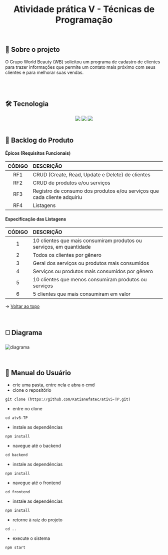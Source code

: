 <div align="center" id=topo>

<h1> Atividade prática V - Técnicas de Programação </h1>

</div>

<br>

<span id="sobre">

## :mag_right: Sobre o projeto
 O Grupo World Beauty (WB) solicitou um programa de cadastro de clientes para trazer informações que permite um contato mais próximo com seus clientes e para melhorar suas vendas. 
 
<br>
    
<br>

<span id="tec">

## 🛠️ Tecnologia

<div align="center">
<img src="https://img.shields.io/badge/Node.js-339933?style=for-the-badge&logo=nodedotjs&logoColor=white"/>
<img src="https://img.shields.io/badge/JavaScript-323330?style=for-the-badge&logo=javascript&logoColor=F7DF1E"/>
<img src="https://img.shields.io/badge/TypeScript-007ACC?style=for-the-badge&logo=typescript&logoColor=white"/>
</div>

<br>

<span id="backlog">

## :pushpin: Backlog do Produto  

 #### Épicos (Requisitos Funcionais) 
| CÓDIGO | DESCRIÇÃO |
|:------:|:----------|
|   RF1  | CRUD (Create, Read, Update e Delete) de clientes 
|   RF2  | CRUD de produtos e/ou serviços
|   RF3  | Registro de consumo dos produtos e/ou serviços que cada cliente adquiriu 
|   RF4  | Listagens 

 #### Especificação das Listagens
| CÓDIGO | DESCRIÇÃO |
|:------:|:----------|
|   1    | 10 clientes que mais consumiram produtos ou serviços, em quantidade
|   2    | Todos os clientes por gênero
|   3    | Geral dos serviços ou produtos mais consumidos
|   4    | Serviços ou produtos mais consumidos por gênero
|   5    | 10 clientes que menos consumiram produtos ou serviços
|   6    | 5 clientes que mais consumiram em valor

→ [Voltar ao topo](#topo)

<br>

## :white_medium_square: Diagrama
![diagrama](https://user-images.githubusercontent.com/100284976/201491396-551bb116-7868-4191-b58e-337de4f78c82.png)

<br>

<span id="manual">

## :scroll: Manual do Usuário

- crie uma pasta, entre nela e abra o cmd
- clone o repositório
~~~
git clone (https://github.com/Katianefatec/ativ5-TP.git)
~~~
    
- entre no clone 
~~~
cd atv5-TP
~~~

- instale as dependências
~~~
npm install
~~~

- navegue até o backend
~~~
cd backend
~~~
- instale as dependências
~~~
npm install
~~~
- navegue até o frontend
~~~
cd frontend
~~~
- instale as dependências
~~~
npm install
~~~

- retorne à raiz do projeto
~~~
cd ..
~~~
- execute o sistema
~~~
npm start
~~~
